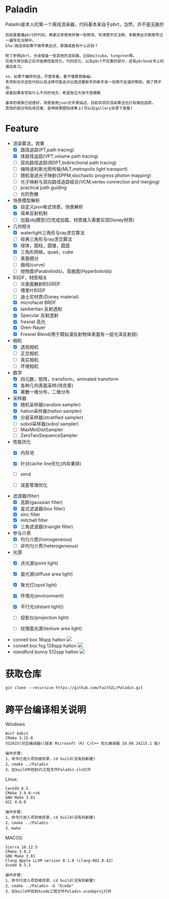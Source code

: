 # Paladin


Paladin是本人的第一个离线渲染器，代码基本来自于pbrt，当然，并不是无脑抄

	目前是看懂pbrt的代码，再拿过来使用并做一些修改，写清楚中文注释，多数表达式都推导过一遍写在注释中。
	btw:搞渲染如果不推导表达式，那跟咸鱼有什么区别？

	除了参照pbrt，也会借鉴一些其他的渲染器，比如mitsuba，tungsten等。
	完成大体功能之后开始做性能优化，代码优化，以及pbrt不完善的部分，还有pbrbook书上的课后练习。

	so，如果不嫌弃的话，尽管来看，看不懂算我输😂。
	考虑到也许这些代码以及注释可能会对比我还要新手的新手有一些微不足道的帮助，做了跨平台。
	或者如果发现有什么不对的地方，希望各位大侠不吝赐教

	基本的框架已经搭好，场景是用json文件来描述，目前实现的渲染算法也只有路径追踪，
	其他的部分待后续完善，各种效果图陆续奉上(可以在gallery目录下查看)

# Feature

- 渲染算法，效果
  - [x] 路径追踪(PT,path tracing)
  - [x] 体路径追踪(VPT,volume path tracing)
  - [ ] 双向路径追踪(BDPT,bidirectional path tracing)
  - [ ] 梅特波利斯光照传输(MLT,metropolis light transport)
  - [ ] 随机渐进光子映射(SPPM,stochastic progress photon mapping)
  - [ ] 光子映射与双向路径追踪结合(VCM,vertex connection and merging)
  - [ ] practical path guiding
  - [ ] 光的色散

- 场景模型解析
  - [x] 自定义json格式场景，场景解析
  - [x] 简单反射机制 
  - [ ] 加载obj模型(已完成加载，材质接入需要实现Disney材质)

- 几何相关
  - [x] watertight三角形与ray求交算法
  - [ ] 经典三角形与ray求交算法
  - [x] 球体，圆柱，圆锥，圆盘
  - [x] 三角形网格，quad，cube
  - [ ] 表面细分
  - [ ] 曲线(curve)
  - [ ] 抛物面(Paraboloids)，双曲面(Hyperboloids)

- BSDF，材质相关
  - [ ] 次表面散射BSSRDF
  - [ ] 傅里叶BSDF
  - [ ] 迪士尼材质(Disney material)
  - [x] microfacet BRDF
  - [x] lambertian 反射透射
  - [x] Specular 反射透射
  - [x] fresnel 高光
  - [x] Oren-Nayer
  - [x] Fresnel Blend(用于模拟漫反射物体表面有一层光泽反射层)

- 相机
  - [x] 透视相机
  - [ ] 正交相机
  - [ ] 真实相机
  - [ ] 环境相机

- 数学
  - [x] 四元数，矩阵，transform，animated transform
  - [x] 各种几何表面采样(待完善)
  - [x] 离散一维分布，二维分布
  
- 采样器
  - [x] 随机采样器(random sampler)
  - [x] halton采样器(halton sampler)
  - [x] 分层采样器(stratified sampler)
  - [ ] sobol采样器(sobol sampler)
  - [ ] MaxMinDistSampler
  - [ ] ZeroTwoSequenceSampler

- 性能优化
  - [x] 内存池
  - [x] 针对cache line优化(内存重排)
  - [ ] simd
  - [ ] 误差管理优化


- 滤波器(filter)
  - [x] 高斯(gaussian filter)
  - [x] 盒式滤波器(box filter)
  - [x] sinc filter
  - [x] mitchell filter
  - [x] 三角滤波器(triangle filter)

- 参与介质
  - [x] 均匀介质(homogeneous)
  - [ ] 非均匀介质(heterogeneous)

- 光源
  - [x] 点光源(point light)
  - [x] 面光源(diffuse area light)
  - [x] 聚光灯(spot light)
  - [x] 环境光(environment)
  - [x] 平行光(distant light))
  - [ ] 投影仪(projection light)
  - [ ] 纹理面光源(texture area light)


 * connell box 16spp halton
   ![](https://github.com/FaithZL/Paladin/blob/master/gallery/connellbox-pt-16spp-halton.png)
 * connell box fog 128spp halton
   ![](https://github.com/FaithZL/Paladin/blob/master/gallery/connellbox-fog-halton-128spp.png)
 * standford bunny 512spp halton
   ![](https://github.com/FaithZL/Paladin/blob/master/gallery/standford_bunny-halton-512spp.png)

# 获取仓库
	git clone --recursive https://github.com/FaithZL/Paladin.git

# 跨平台编译相关说明
Windows

	Win7 64bit
	CMake 3.15.0
	VS2015(对应编译器cl版本 Microsoft (R) C/C++ 优化编译器 19.00.24215.1 版)

	操作步骤:
	1、命令行进入项目根目录，cd build(没有则新建)
	2、cmake ../Paladin
	3、在build中找到VS工程文件Paladin.sln打开


Linux:

	CentOS 6.5
	CMake 3.9.0-rc6
	GNU Make 3.81
	GCC 4.8.0

	操作步骤:
	1、命令行进入项目根目录，cd build(没有则新建)
	2、cmake ../Paladin
	3、make


MACOS:

	Sierra 10.12.5
	CMake 3.9.3
	GNU Make 3.81
	Clang Apple LLVM version 8.1.0 (clang-802.0.42)
	Xcode 8.3.3

	操作步骤:
	1、命令行进入项目根目录，cd build(没有则新建)
	2、cmake ../Paladin -G "Xcode"
	3、在build中找到Xcode工程文件Paladin.xcodeproj打开

